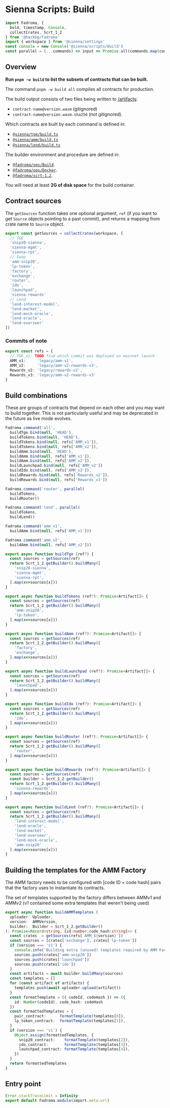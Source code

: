 # Sienna Scripts: Build

```typescript
import Fadroma, {
  bold, timestamp, Console,
  collectCrates, Scrt_1_2
} from '@hackbg/fadroma'
import { workspace } from '@sienna/settings'
const console = new Console('@sienna/scripts/Build')
const parallel = (...commands) => input => Promise.all(commands.map(command=>command(input)))
```

## Overview

**Run `pnpm -w build` to list the subsets of contracts that can be built.**

The command `pnpm -w build all` compiles all contracts for production.

The build output consists of two files being written to [/artifacts](../artifacts):
* `contract-name@version.wasm` (gitignored)
* `contract-name@version.wasm.sha256` (not gitignored).

Which contracts are built by each command is defined in:
* [`@sienna/tge/build.ts`](../contracts/tge/build.ts')
* [`@sienna/amm/build.ts`](../contracts/amm/build.ts')
* [`@sienna/lend/build.ts`](../contracts/tge/build.ts')

The builder environment and procedure are defined in:
* [`@fadroma/ops/Build`](https://github.com/hackbg/fadroma/tree/v100/packages/ops/Build.ts).
* [`@fadroma/ops/Docker`](https://github.com/hackbg/fadroma/tree/v100/packages/ops/Docker.ts).
* [`@fadroma/scrt-1.2`](https://github.com/hackbg/fadroma/tree/v100/packages/scrt-1.2).

You will need at least **2G of disk space** for the build container.

## Contract sources

The `getSources` function takes one optional argument, `ref`
(if you want to get `Source` objects pointing to a past commit),
and returns a mapping from crate name to `Source` object.

```typescript
export const getSources = collectCrates(workspace, [
  // TGE
  'snip20-sienna',
  'sienna-mgmt',
  'sienna-rpt',
  // Swap
  'amm-snip20',
  'lp-token',
  'factory',
  'exchange',
  'router',
  'ido',
  'launchpad',
  'sienna-rewards'
  // Lend
  'lend-interest-model',
  'lend-market',
  'lend-mock-oracle',
  'lend-oracle',
  'lend-overseer'
])
```

### Commits of note

```typescript
export const refs = {
  // TGE_v1: TODO find which commit was deployed on mainnet launch
  AMM_v1:     'legacy/amm-v1',
  AMM_v2:     'legacy/amm-v2-rewards-v3',
  Rewards_v2: 'legacy/rewards-v2',
  Rewards_v3: 'legacy/amm-v2-rewards-v3'
}
```

## Build combinations

These are groups of contracts that depend on each other
and you may want to build together. This is not particularly useful
and may be deprecated in the future as live mode evolves.

```typescript
Fadroma.command('all',
  buildTge.bind(null, 'HEAD'),
  buildTokens.bind(null, 'HEAD'),
  buildTokens.bind(null, refs['AMM_v1']),
  buildTokens.bind(null, refs['AMM_v2']),
  buildAmm.bind(null, 'HEAD'),
  buildAmm.bind(null, refs['AMM_v1']),
  buildAmm.bind(null, refs['AMM_v2']),
  buildLaunchpad.bind(null, refs['AMM_v2'])
  buildIdo.bind(null, refs['AMM_v2']),
  buildRewards.bind(null, refs['Rewards_v2']),
  buildRewards.bind(null, refs['Rewards_v3'])

Fadroma.command('router', parallel(
  buildTokens,
  buildRouter))

Fadroma.command('lend', parallel(
  buildTokens,
  buildLend))

Fadroma.command('amm_v1',
  buildAmm.bind(null, refs['AMM_v1']))

Fadroma.command('amm_v2',
  buildAmm.bind(null, refs['AMM_v2']))

export async function buildTge (ref?) {
  const sources = getSources(ref)
  return Scrt_1_2.getBuilder().buildMany([
    'snip20-sienna',
    'sienna-mgmt',
    'sienna-rpt',
  ].map(x=>sources[x]))
}

export async function buildTokens (ref?): Promise<Artifact[]> {
  const sources = getSources(ref)
  return Scrt_1_2.getBuilder().buildMany([
    'amm-snip20',
    'lp-token',
  ].map(x=>sources[x]))
}

export async function buildAmm (ref?): Promise<Artifact[]> {
  const sources = getSources(ref)
  return Scrt_1_2.getBuilder().buildMany([
    'factory',
    'exchange',
  ].map(x=>sources[x]))
}

export async function buildLaunchpad (ref?): Promise<Artifact[]> {
  const sources = getSources(ref)
  return Scrt_1_2.getBuilder().buildMany([
    'launchpad',
  ].map(x=>sources[x]))
}

export async function buildIdo (ref?): Promise<Artifact[]> {
  const sources = getSources(ref)
  return Scrt_1_2.getBuilder().buildMany([
    'ido',
  ].map(x=>sources[x]))
}

export async function buildRouter (ref?): Promise<Artifact[]> {
  const sources = getSources(ref)
  return Scrt_1_2.getBuilder().buildMany([
    'router',
  ].map(x=>sources[x]))
}

export async function buildRewards (ref?): Promise<Artifact[]> {
  const sources = getSources(ref)
  const builder = Scrt_1_2.getBuilder()
  return Scrt_1_2.getBuilder().buildMany([
    'sienna-rewards',
  ].map(x=>sources[x]))
}

export async function buildLend (ref?): Promise<Artifact[]> {
  const sources = getSources(ref)
  return Scrt_1_2.getBuilder().buildMany([
    'lend-interest-model',
    'lend-oracle',
    'lend-market',
    'lend-overseer',
    'lend-mock-oracle',
    'amm-snip20'
  ].map(x=>sources[x]))
}
```

## Building the templates for the AMM Factory

The AMM factory needs to be configured
with [code ID + code hash] pairs that the factory
uses to instantiate its contracts.

The set of templates supported by the factory
differs between AMMv1 and AMMv2 (v1 contained
some extra templates that weren't being used)

```typescript
export async function buildAMMTemplates (
  uploader: Uploader,
  version:  AMMVersion,
  builder:  Builder = Scrt_1_2.getBuilder()
): Promise<Record<string, {id:number,code_hash:string}>> {
  const crates  = getSources(refs[`AMM_${version}`])
  const sources = [crates['exchange'], crates['lp-token']]
  if (version === 'v1') {
    console.info('Building extra (unused) templates required by AMM Factory v1...')
    sources.push(crates['amm-snip20'])
    sources.push(crates['launchpad'])
    sources.push(crates['ido'])
  }
  const artifacts = await builder.buildMany(sources)
  const templates = []
  for (const artifact of artifacts) {
    templates.push(await uploader.upload(artifact))
  }
  const formatTemplate = ({ codeId, codeHash }) => ({
    id: Number(codeId), code_hash: codeHash
  })
  const formattedTemplates = {
    pair_contract:      formatTemplate(templates[0]),
    lp_token_contract:  formatTemplate(templates[1]),
  }
  if (version === 'v1') {
    Object.assign(formattedTemplates, {
      snip20_contract:    formatTemplate(templates[2]),
      ido_contract:       formatTemplate(templates[3]),
      launchpad_contract: formatTemplate(templates[4]),
    })
  }
  return formattedTemplates
}
```

## Entry point

```typescript
Error.stackTraceLimit = Infinity
export default Fadroma.module(import.meta.url)
```
